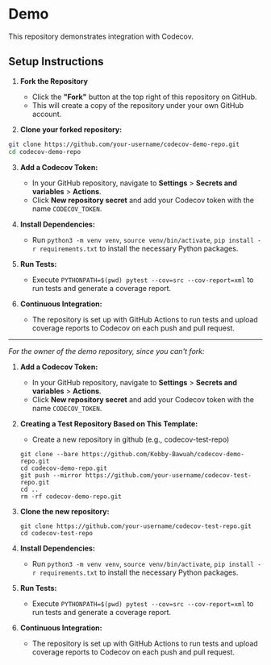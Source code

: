 # Demo

This repository demonstrates integration with Codecov.

## Setup Instructions

1. **Fork the Repository**
    - Click the **"Fork"** button at the top right of this repository on GitHub.
    - This will create a copy of the repository under your own GitHub account.

2. **Clone your forked repository:**
```bash
git clone https://github.com/your-username/codecov-demo-repo.git
cd codecov-demo-repo
```

3. **Add a Codecov Token:**
   - In your GitHub repository, navigate to **Settings** > **Secrets and variables** > **Actions**.
   - Click **New repository secret** and add your Codecov token with the name `CODECOV_TOKEN`.

2. **Install Dependencies:**
   - Run `python3 -m venv venv`, `source venv/bin/activate`, `pip install -r requirements.txt` to install the necessary Python packages.

4. **Run Tests:**
   - Execute `PYTHONPATH=$(pwd) pytest --cov=src --cov-report=xml` to run tests and generate a coverage report.

5. **Continuous Integration:**
   - The repository is set up with GitHub Actions to run tests and upload coverage reports to Codecov on each push and pull request.

------

*For the owner of the demo repository, since you can't fork:*

1. **Add a Codecov Token:**
   - In your GitHub repository, navigate to **Settings** > **Secrets and variables** > **Actions**.
   - Click **New repository secret** and add your Codecov token with the name `CODECOV_TOKEN`.

2. **Creating a Test Repository Based on This Template:**
    - Create a new repository in github (e.g., codecov-test-repo)
    ```
    git clone --bare https://github.com/Kobby-Bawuah/codecov-demo-repo.git
    cd codecov-demo-repo.git
    git push --mirror https://github.com/your-username/codecov-test-repo.git
    cd ..
    rm -rf codecov-demo-repo.git
    ```
3. **Clone the new repository:**
    ```
    git clone https://github.com/your-username/codecov-test-repo.git
    cd codecov-test-repo
    ```

3. **Install Dependencies:**
   - Run `python3 -m venv venv`, `source venv/bin/activate`, `pip install -r requirements.txt` to install the necessary Python packages.

4. **Run Tests:**
   - Execute `PYTHONPATH=$(pwd) pytest --cov=src --cov-report=xml` to run tests and generate a coverage report.

5. **Continuous Integration:**
   - The repository is set up with GitHub Actions to run tests and upload coverage reports to Codecov on each push and pull request.